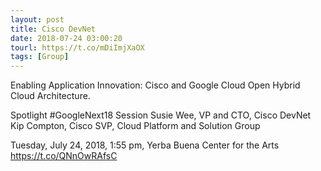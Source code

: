 ```yaml
---
layout: post
title: Cisco DevNet
date: 2018-07-24 03:00:20
tourl: https://t.co/mDiImjXaOX
tags: [Group]
---
```

Enabling Application Innovation: Cisco and Google Cloud Open Hybrid Cloud Architecture.

Spotlight #GoogleNext18 Session
Susie Wee, VP and CTO, Cisco DevNet
Kip Compton, Cisco SVP, Cloud Platform and Solution Group

Tuesday, July 24, 2018, 1:55 pm,
Yerba Buena Center for the Arts https://t.co/QNnOwRAfsC